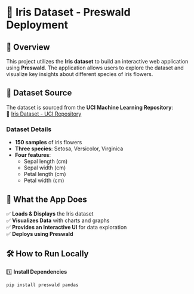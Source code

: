 # 🌸 Iris Dataset - Preswald Deployment  

## 📌 Overview  
This project utilizes the **Iris dataset** to build an interactive web application using **Preswald**. The application allows users to explore the dataset and visualize key insights about different species of iris flowers.  

## 📂 Dataset Source  
The dataset is sourced from the **UCI Machine Learning Repository**:  
🔗 [Iris Dataset - UCI Repository](https://archive.ics.uci.edu/ml/datasets/Iris)  

### **Dataset Details**  
- **150 samples** of iris flowers  
- **Three species**: Setosa, Versicolor, Virginica  
- **Four features**:  
  - Sepal length (cm)  
  - Sepal width (cm)  
  - Petal length (cm)  
  - Petal width (cm)  

## 🚀 What the App Does  
✅ **Loads & Displays** the Iris dataset  
✅ **Visualizes Data** with charts and graphs  
✅ **Provides an Interactive UI** for data exploration  
✅ **Deploys using Preswald**  

## 🛠️ How to Run Locally  
1️⃣ **Install Dependencies**  
   ```sh
   pip install preswald pandas
